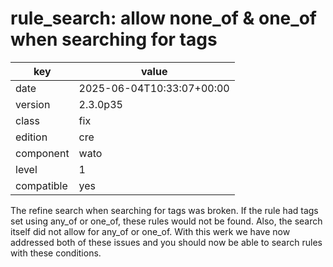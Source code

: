 [//]: # (werk v2)
# rule_search: allow none_of & one_of when searching for tags

key        | value
---------- | ---
date       | 2025-06-04T10:33:07+00:00
version    | 2.3.0p35
class      | fix
edition    | cre
component  | wato
level      | 1
compatible | yes

The refine search when searching for tags was broken.  If the rule had
tags set using any_of or one_of, these rules would not be found. Also,
the search itself did not allow for any_of or one_of.  With this werk
we have now addressed both of these issues and you should now be able
to search rules with these conditions.
